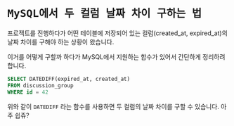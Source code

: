 # `MySQL에서 두 컬럼 날짜 차이 구하는 법`

프로젝트를 진행하다가 어떤 테이블에 저장되어 있는 컬럼(created_at, expired_at)의 날짜 차이를 구해야 하는 상황이 왔습니다. 

이거를 어떻게 구할까 하다가 MySQL에서 지원하는 함수가 있어서 간단하게 정리하려 합니다.

```sql
SELECT DATEDIFF(expired_at, created_at) 
FROM discussion_group
WHERE id = 42
```

위와 같이 `DATEDIFF` 라는 함수를 사용하면 두 컬럼의 날짜 차이를 구할 수 있습니다. 아주 쉽쥬?